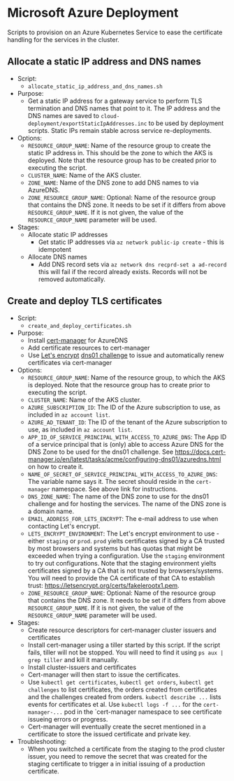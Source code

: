 <!--
******************************************************************************
Copyright (c) 2021 Bosch.IO GmbH [and others].
All rights reserved. This program and the accompanying materials
are made available under the terms of the Eclipse Public License v2.0
which accompanies this distribution, and is available at
https://www.eclipse.org/org/documents/epl-2.0/index.php
***************************************************************************** 
-->

# Microsoft Azure Deployment
Scripts to provision on an Azure Kubernetes Service to ease the certificate handling for the services in the cluster. 


## Allocate a static IP address and DNS names

* Script:
  * `allocate_static_ip_address_and_dns_names.sh`
* Purpose:
  * Get a static IP address for a gateway service to perform TLS termination
    and DNS names that point to it. The IP address and the DNS names are
    saved to `cloud-deployment/exportStaticIpAddresses.inc` to be used by deployment scripts.
    Static IPs remain stable across service re-deployments.
* Options:
  * `RESOURCE_GROUP_NAME`: Name of the resource group to create the static IP address 
    in. This should be the zone to which the AKS is deployed. Note that the resource
    group has to be created prior to executing the script.
  * `CLUSTER_NAME`: Name of the AKS cluster.
  * `ZONE_NAME`: Name of the DNS zone to add DNS names to via AzureDNS.
  * `ZONE_RESOURCE_GROUP_NAME`: Optional: Name of the resource group that contains 
    the DNS zone. It needs to be set if it differs from above `RESOURCE_GROUP_NAME`.
    If it is not given, the value of the `RESOURCE_GROUP_NAME` parameter will be used.
* Stages:
  * Allocate static IP addresses
    * Get static IP addresses via `az network public-ip create` - this is idempotent
  * Allocate DNS names
    * Add DNS record sets via `az network dns recprd-set a ad-record` this will fail 
      if the record already exists. Records will not be removed automatically.


## Create and deploy TLS certificates

* Script:
  * `create_and_deploy_certificates.sh`
* Purpose:
  * Install [cert-manager](https://cert-manager.io/docs/) for AzureDNS
  * Add certificate resources to cert-manager
  * Use [Let's encrypt](https://letsencrypt.org/) [dns01 challenge](https://cert-manager.io/docs/tutorials/acme/dns-validation/)
    to issue and automatically renew certificates via cert-manager
* Options:
  * `RESOURCE_GROUP_NAME`: Name of the resource group, to which the AKS is deployed. Note that the resource group has to create prior to executing the script.
  * `CLUSTER_NAME`: Name of the AKS cluster.
  * `AZURE_SUBSCRIPTION_ID`: The ID of the Azure subscription to use, as included in 
    `az account list`.
  * `AZURE_AD_TENANT_ID`: The ID of the tenant of the Azure subscription to use, as included in 
    `az account list`.
  * `APP_ID_OF_SERVICE_PRINCIPAL_WITH_ACCESS_TO_AZURE_DNS`: The App ID of a service 
    principal that is (only) able to access Azure DNS for the DNS Zone to be used for 
    the dns01 challenge. See https://docs.cert-manager.io/en/latest/tasks/acme/configuring-dns01/azuredns.html 
    on how to create it.
  * `NAME_OF_SECRET_OF_SERVICE_PRINCIPAL_WITH_ACCESS_TO_AZURE_DNS`: The variable name 
    says it. The secret should reside in the `cert-manager` namespace. See above link
    for instructions.
  * `DNS_ZONE_NAME`: The name of the DNS zone to use for the dns01 challenge and for 
    hosting the services. The name of the DNS zone is a domain name.
  * `EMAIL_ADDRESS_FOR_LETS_ENCRYPT`: The e-mail address to use when contacting Let's 
    encrypt.
  * `LETS_ENCRYPT_ENVIRONMENT`: The Let's encrypt environment to use - either `staging` 
    or `prod`. `prod` yielts certificates signed by a CA trusted by most browsers and 
    systems but has quotas that might be exceeded when trying a configuration. Use 
    the `staging` environment to try out configurations. Note that the staging environment 
    yielts certificates signed by a CA that is not trusted by browsers/systems. You 
    will need to provide the CA certificate of that CA to establish trust:
    https://letsencrypt.org/certs/fakelerootx1.pem.
  * `ZONE_RESOURCE_GROUP_NAME`: Optional: Name of the resource group that contains 
    the DNS zone. It needs to be set if it differs from above `RESOURCE_GROUP_NAME`.
    If it is not given, the value of the `RESOURCE_GROUP_NAME` parameter will be used.
* Stages:
  * Create resource descriptors for cert-manager cluster issuers and certificates
  * Install cert-manager using a tiller started by this script. If the script fails,
    tiller will not be stopped. You will need to find it using `ps aux | grep tiller` 
    and kill it manually.
  * Install cluster-issuers and certificates
  * Cert-manager will then start to issue the certificates.
  * Use `kubectl get certificates`, `kubectl get orders`, `kubectl get challenges`
    to list certificates, the orders created from certificates and the challenges 
    created from orders. `kubectl describe ...` lists events for certificates et 
    al. Use `kubectl logs -f ...` for the `cert-manager-...` pod in the `cert-manager
    namespace to see certificate issueing errors or progress.
  * Cert-manager will eventually create the secret mentioned in a certificate to
    store the issued certificate and private key.
* Troubleshooting:
  * When you switched a certificate from the staging to the prod cluster issuer, you
    need to remove the secret that was created for the staging certificate to trigger
    a in initial issuing of a production certificate.
